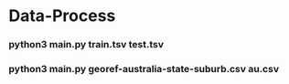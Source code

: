 # Data-Process

### python3 main.py train.tsv test.tsv
### python3 main.py georef-australia-state-suburb.csv au.csv
